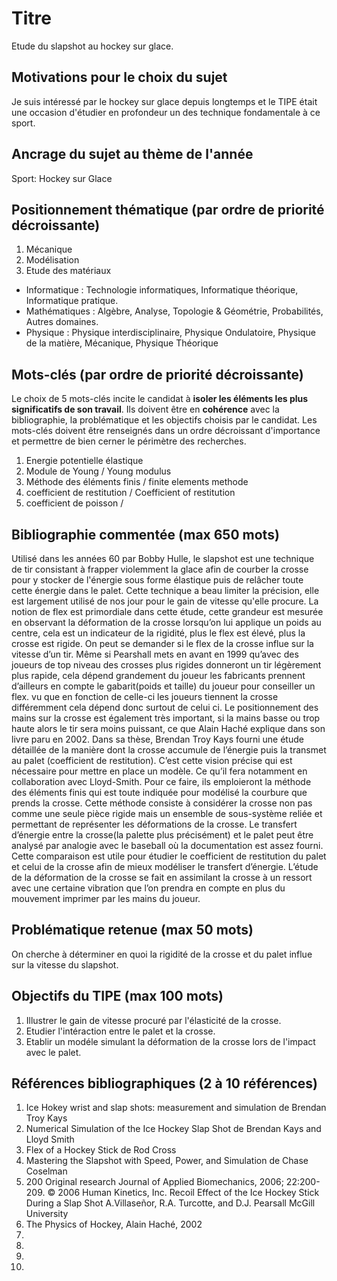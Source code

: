 # Titre 
Etude du slapshot au hockey sur glace.
## Motivations pour le choix du sujet
Je suis intéressé par le hockey sur glace depuis longtemps et le TIPE était une occasion d'étudier en profondeur un des technique fondamentale à ce sport. 


## Ancrage du sujet au thème de l'année
Sport: Hockey sur Glace

## Positionnement thématique (par ordre de priorité décroissante)

1. Mécanique 
2. Modélisation
3. Etude des matériaux

- Informatique : Technologie informatiques, Informatique théorique, Informatique pratique.
- Mathématiques : Algèbre, Analyse, Topologie & Géométrie, Probabilités, Autres domaines.
- Physique : Physique interdisciplinaire, Physique Ondulatoire, Physique de la matière, Mécanique, Physique Théorique


## Mots-clés (par ordre de priorité décroissante)

Le choix de 5 mots-clés incite le candidat à **isoler les éléments les plus significatifs de son travail**. Ils doivent être en **cohérence** avec la bibliographie, la problématique et les objectifs choisis par le candidat. Les mots-clés doivent être renseignés dans un ordre décroissant d'importance et permettre de bien cerner le périmètre des recherches.

1. Energie potentielle élastique 
2. Module de Young / Young modulus
3. Méthode des éléments finis / finite elements methode
4. coefficient de restitution / Coefficient of restitution
5. coefficient de poisson / 


## Bibliographie commentée (max 650 mots)

Utilisé dans les années 60 par Bobby Hulle, le slapshot est une technique de tir consistant à frapper violemment la glace afin de courber la crosse pour y stocker de l'énergie sous forme élastique puis de relâcher toute cette énergie dans le palet. Cette technique a beau limiter la précision, elle est largement utilisé de nos jour pour le gain de vitesse qu'elle procure.
La notion de flex est primordiale dans cette étude, cette grandeur est mesurée en observant la déformation de la crosse lorsqu’on lui applique un poids au centre, cela est un indicateur de la rigidité, plus le flex est élevé, plus la crosse est rigide.
On peut se demander si le flex de la crosse influe sur la vitesse d’un tir. Même si Pearshall mets en avant en 1999 qu’avec des joueurs de top niveau des crosses plus rigides donneront un tir légèrement plus rapide, cela dépend grandement du joueur les fabricants prennent d’ailleurs en compte le gabarit(poids et taille) du joueur pour conseiller un flex. vu que en fonction de celle-ci les joueurs tiennent la crosse différemment cela dépend donc surtout de celui ci. 
Le positionnement des mains sur la crosse est également très important, si la mains basse ou trop haute alors le tir sera moins puissant, ce que Alain Haché explique dans son livre paru en 2002.
Dans sa thèse, Brendan Troy Kays  fourni une étude détaillée de la manière dont la crosse accumule de l’énergie puis la transmet au palet (coefficient de restitution). C’est cette vision précise qui est nécessaire pour mettre en place un modèle.  Ce qu’il fera notamment en collaboration avec Lloyd-Smith. Pour ce faire, ils emploieront la méthode des éléments finis qui est toute indiquée pour modélisé la courbure que prends la crosse. Cette méthode consiste à considérer la crosse non pas comme une seule pièce rigide mais un ensemble de sous-système reliée et permettant de représenter les déformations de la crosse.
Le transfert d’énergie entre la crosse(la palette plus précisément) et le palet peut être analysé par analogie avec le baseball où la documentation est assez fourni. Cette comparaison est utile pour étudier le coefficient de restitution du palet et celui de la crosse afin de mieux modéliser le transfert d’énergie. L’étude de la déformation de la crosse se fait en assimilant la crosse à un ressort avec une  certaine vibration que l’on prendra en compte en plus du mouvement imprimer par les mains du joueur.


## Problématique retenue (max 50 mots)
On cherche à déterminer en quoi la rigidité de la crosse et du palet influe sur la vitesse du slapshot.

## Objectifs du TIPE (max 100 mots)

1. Illustrer le gain de vitesse procuré par l'élasticité de la crosse.
2. Etudier l'intéraction entre le palet et la crosse.
3. Etablir un modéle simulant la déformation de la crosse lors de l'impact avec le palet.


## Références bibliographiques (2 à 10 références)

1. Ice Hokey wrist and slap shots: measurement and simulation de Brendan Troy Kays
2. Numerical Simulation of the Ice Hockey Slap Shot de Brendan Kays and Lloyd Smith
3. Flex of a Hockey Stick de Rod Cross
4. Mastering the Slapshot with Speed, Power, and Simulation  de Chase Coselman 
5. 200
Original research
Journal of Applied Biomechanics, 2006; 22:200-209. © 2006 Human Kinetics, Inc.
Recoil Effect of the Ice Hockey Stick During a Slap Shot
A.Villaseñor, R.A. Turcotte, and D.J. Pearsall
McGill University
6. The Physics of Hockey, Alain Haché, 2002
7. 
8. 
9. 
10. 

